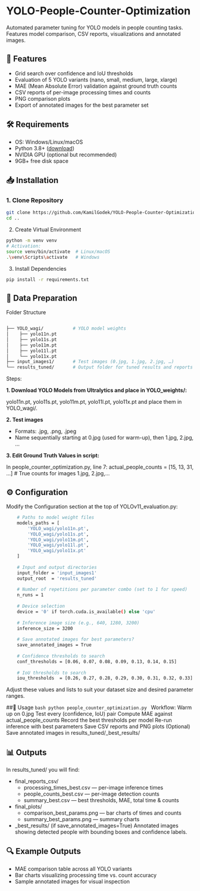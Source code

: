# YOLO-People-Counter-Optimization
Automated parameter tuning for YOLO models in people counting tasks. Features model comparison, CSV reports, visualizations and annotated images.



## 🎯 Features

- Grid search over confidence and IoU thresholds  
- Evaluation of 5 YOLO variants (nano, small, medium, large, xlarge)  
- MAE (Mean Absolute Error) validation against ground truth counts  
- CSV reports of per-image processing times and counts  
- PNG comparison plots  
- Export of annotated images for the best parameter set  


## 🛠️ Requirements
- OS: Windows/Linux/macOS
- Python 3.8+ ([download](https://www.python.org/downloads/))
- NVIDIA GPU (optional but recommended)
- 9GB+ free disk space

## 📥 Installation

### 1. Clone Repository
```bash
git clone https://github.com/KamilGodek/YOLO-People-Counter-Optimization
cd ..
```

2. Create Virtual Environment
```bash
python -m venv venv
# Activation:
source venv/bin/activate  # Linux/macOS
.\venv\Scripts\activate   # Windows
```

3. Install Dependencies
```bash
pip install -r requirements.txt
```

## 📂 Data Preparation
Folder Structure
```bash

├── YOLO_wagi/           # YOLO model weights
│    ├── yolo11n.pt
│    ├── yolo11s.pt
│    ├── yolo11m.pt
│    ├── yolo11l.pt
│    └── yolo11x.pt
├── input_images1/       # Test images (0.jpg, 1.jpg, 2.jpg, …)
└── results_tuned/       # Output folder for tuned results and reports

```

Steps:

**1. Download YOLO Models from Ultralytics and place in YOLO_weights/:**

yolo11n.pt, yolo11s.pt, yolo11m.pt, yolo11l.pt, yolo11x.pt
and place them in YOLO_wagi/.

**2. Test images**

- Formats: .jpg, .png, .jpeg
- Name sequentially starting at 0.jpg (used for warm-up), then 1.jpg, 2.jpg, …

**3. Edit Ground Truth Values in script:**

In people_counter_optimization.py, line 7:
actual_people_counts = [15, 13, 31, ...]  # True counts for images 1.jpg, 2.jpg,...

## ⚙️ Configuration
Modify the Configuration section at the top of YOLOv11_evaluation.py:
```bash
    # Paths to model weight files
    models_paths = [
        'YOLO_wagi/yolo11n.pt',
        'YOLO_wagi/yolo11s.pt',
        'YOLO_wagi/yolo11m.pt',
        'YOLO_wagi/yolo11l.pt',
        'YOLO_wagi/yolo11x.pt'
    ]
    
    # Input and output directories
    input_folder = 'input_images1'
    output_root  = 'results_tuned'
    
    # Number of repetitions per parameter combo (set to 1 for speed)
    n_runs = 1
    
    # Device selection
    device = '0' if torch.cuda.is_available() else 'cpu'
    
    # Inference image size (e.g., 640, 1280, 3200)
    inference_size = 3200
    
    # Save annotated images for best parameters?
    save_annotated_images = True
    
    # Confidence thresholds to search
    conf_thresholds = [0.06, 0.07, 0.08, 0.09, 0.13, 0.14, 0.15]
    
    # IoU thresholds to search
    iou_thresholds  = [0.26, 0.27, 0.28, 0.29, 0.30, 0.31, 0.32, 0.33]
```
Adjust these values and lists to suit your dataset size and desired parameter ranges.

##🚀 Usage
    ```bash
    python people_counter_optimization.py
    ```
    Workflow:
Warm up on 0.jpg
Test every (confidence, IoU) pair
Compute MAE against actual_people_counts
Record the best thresholds per model
Re-run inference with best parameters
Save CSV reports and PNG plots
(Optional) Save annotated images in results_tuned/<model>_best_results/

## 📊 Outputs
   
In results_tuned/ you will find:
- final_reports_csv/
    - processing_times_best.csv — per-image inference times
    - people_counts_best.csv — per-image detection counts
    - summary_best.csv — best thresholds, MAE, total time & counts
- final_plots/
    - comparison_best_params.png — bar charts of times and counts
    - summary_best_params.png — summary charts
- <model>_best_results/ (if save_annotated_images=True)
Annotated images showing detected people with bounding boxes and confidence labels.

## 🔍 Example Outputs
- MAE comparison table across all YOLO variants
- Bar charts visualizing processing time vs. count accuracy
- Sample annotated images for visual inspection







